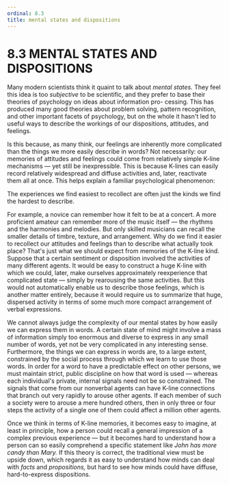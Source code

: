 ```yaml
---
ordinal: 8.3
title: mental states and dispositions
---
```


# 8.3 MENTAL STATES AND DISPOSITIONS 

<p>Many modern scientists think it quaint to talk about <em>mental states.</em> They feel this idea is too <em>subjective</em> to be scientific, and they prefer to base their theories of psychology on ideas about information pro- cessing. This has produced many good theories about problem solving, pattern recognition, and other important facets of psychology, but on the whole it hasn't led to useful ways to describe the workings of our dispositions, attitudes, and feelings.</p>
<p>Is this because, as many think, our feelings are inherently more complicated than the things we more easily describe in words? Not necessarily: our memories of attitudes and feelings could come from relatively simple K-line mechanisms &mdash; yet still be inexpressible. This is because K-lines can easily record relatively widespread and diffuse activities and, later, reactivate them all at once. This helps explain a familiar psychological phenomenon:</p>
<p>The experiences we find easiest to recollect are often just the kinds we find the hardest to describe.</p>
<p>For example, a novice can remember how it felt to be at a concert. A more proficient amateur can remember more of the music itself &mdash; the rhythms and the harmonies and melodies. But only skilled musicians can recall the smaller details of timbre, texture, and arrangement. Why do we find it easier to recollect our attitudes and feelings than to describe what actually took place? That's just what we should expect from memories of the K-line kind. Suppose that a certain sentiment or disposition involved the activities of many different agents. It would be easy to construct a huge K-line with which we could, later, make ourselves approximately reexperience that complicated state &mdash; simply by rearousing the same activities. But this would not automatically enable us to describe those feelings, which is another matter entirely, because it would require us to summarize that huge, dispersed activity in terms of some much more compact arrangement of verbal expressions.</p>
<p>We cannot always judge the complexity of our mental states by how easily we can express them in words. A certain state of mind might involve a mass of information simply too enormous and diverse to express in any small number of words, yet not be very complicated in any interesting sense. Furthermore, the things we can express in words are, to a large extent, constrained by the social process through which we learn to use those words. In order for a word to have a predictable effect on other persons, we must maintain strict, public discipline on how that word is used &mdash; whereas each individual's private, internal signals need not be so constrained. The signals that come from our nonverbal agents can have K-line connections that branch out very rapidly to arouse other agents. If each member of such a society were to arouse a mere hundred others, then in only three or four steps the activity of a single one of them could affect a million other agents.</p>
<p>Once we think in terms of K-line memories, it becomes easy to imagine, at least in principle, how a person could recall a general impression of a complex previous experience &mdash; but it becomes hard to understand how a person can so easily comprehend a specific statement like <em>John has more candy than Mary.</em> If this theory is correct, the traditional view must be upside down, which regards it as easy to understand how minds can deal with <em>facts</em> and <em>propositions,</em> but hard to see how minds could have diffuse, hard-to-express dispositions.</p>